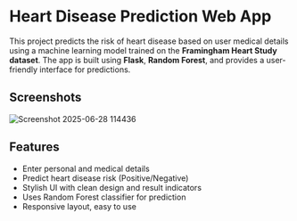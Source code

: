 # Heart Disease Prediction Web App

This project predicts the risk of heart disease based on user medical details using a machine learning model trained on the 
**Framingham Heart Study dataset**. The app is built using **Flask**, **Random Forest**, and provides a user-friendly interface for predictions.

## Screenshots
![Screenshot 2025-06-28 114436](https://github.com/user-attachments/assets/4d764bd7-941c-49a5-bee4-c169db00da70)


## Features
- Enter personal and medical details
- Predict heart disease risk (Positive/Negative)
- Stylish UI with clean design and result indicators
- Uses Random Forest classifier for prediction
- Responsive layout, easy to use
